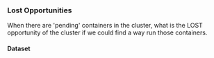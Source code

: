 ### Lost Opportunities

When there are 'pending' containers in the cluster, what is the LOST opportunity of the cluster if we could find a way run those containers.

#### Dataset
